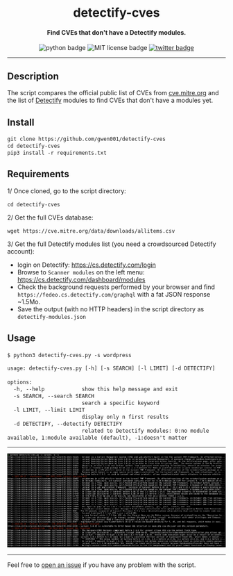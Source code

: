 <h1 align="center">detectify-cves</h1>

<h4 align="center">Find CVEs that don't have a Detectify modules.</h4>

<p align="center">
    <img src="https://img.shields.io/badge/python-v3-blue" alt="python badge">
    <img src="https://img.shields.io/badge/license-MIT-green" alt="MIT license badge">
    <a href="https://twitter.com/intent/tweet?text=https%3a%2f%2fgithub.com%2fgwen001%2fdetectify-cves%2f" target="_blank"><img src="https://img.shields.io/twitter/url?style=social&url=https%3A%2F%2Fgithub.com%2Fgwen001%2Fdetectify-cves" alt="twitter badge"></a>
</p>

<!-- <p align="center">
    <img src="https://img.shields.io/github/stars/gwen001/detectify-cves?style=social" alt="github stars badge">
    <img src="https://img.shields.io/github/watchers/gwen001/detectify-cves?style=social" alt="github watchers badge">
    <img src="https://img.shields.io/github/forks/gwen001/detectify-cves?style=social" alt="github forks badge">
</p> -->

---

## Description

The script compares the official public list of CVEs from [cve.mitre.org](https://cve.mitre.org/) and the list of [Detectify](https://detectify.com/) modules to find CVEs that don't have a modules yet.

## Install

```
git clone https://github.com/gwen001/detectify-cves
cd detectify-cves
pip3 install -r requirements.txt
```

## Requirements

1/ Once cloned, go to the script directory:
```
cd detectify-cves
```

2/ Get the full CVEs database:
````
wget https://cve.mitre.org/data/downloads/allitems.csv
````

3/ Get the full Detectify modules list (you need a crowdsourced Detectify account):  
  - login on Detectify: https://cs.detectify.com/login  
  - Browse to `Scanner modules` on the left menu: https://cs.detectify.com/dashboard/modules
  - Check the background requests performed by your browser and find `https://fedeo.cs.detectify.com/graphql` with a fat JSON response ~1.5Mo.
  - Save the output (with no HTTP headers) in the script directory as `detectify-modules.json`

## Usage

```
$ python3 detectify-cves.py -s wordpress
```

```
usage: detectify-cves.py [-h] [-s SEARCH] [-l LIMIT] [-d DETECTIFY]

options:
  -h, --help            show this help message and exit
  -s SEARCH, --search SEARCH
                        search a specific keyword
  -l LIMIT, --limit LIMIT
                        display only n first results
  -d DETECTIFY, --detectify DETECTIFY
                        related to Detectify modules: 0:no module available, 1:module available (default), -1:doesn't matter
```

---

<img src="https://raw.githubusercontent.com/gwen001/detectify-cves/main/preview.png" />

---

Feel free to [open an issue](/../../issues/) if you have any problem with the script.  


